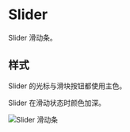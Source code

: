 # Slider

Slider 滑动条。

## 样式

<div class="imgblock">
  <div class="sm">
    <p>Slider 的光标与滑块按钮都使用主色。</p>
    <p>Slider 在滑动状态时颜色加深。</p>
  </div>
  <div class="lg">
    <img class="img" src="https://ws1.sinaimg.cn/large/006oPFLAly1frzgrlwbz1j316a0b2wf4.jpg" alt="Slider 滑动条"/>
  </div>
</div>